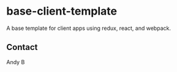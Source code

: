 base-client-template
====================

A base template for client apps using redux, react, and webpack.

## Contact

Andy B
